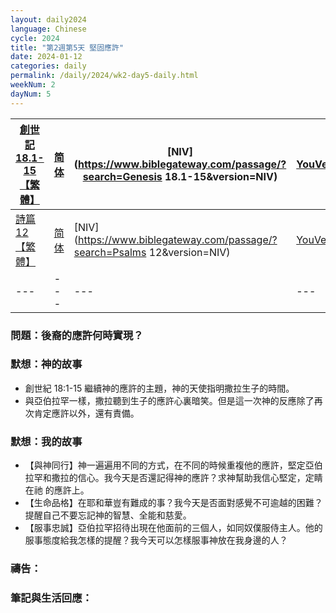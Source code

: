```yaml
---
layout: daily2024
language: Chinese
cycle: 2024
title: "第2週第5天 堅固應許"
date: 2024-01-12
categories: daily
permalink: /daily/2024/wk2-day5-daily.html
weekNum: 2
dayNum: 5
---
```

| [創世記 18.1-15【繁體】](https://www.biblegateway.com/passage/?search=Genesis.18.1-15&version=CUVMPT) | [简体](https://www.biblegateway.com/passage/?search=Genesis.18.1-15&version=CUVMPS) | [NIV](https://www.biblegateway.com/passage/?search=Genesis 18.1-15&version=NIV) | [YouVersion](https://www.bible.com/zh-TW/bible/46/GEN.18) |
|---|---|---|---|
| [詩篇 12【繁體】](https://www.biblegateway.com/passage/?search=Psalms.12&version=CUVMPT) | [简体](https://www.biblegateway.com/passage/?search=Psalms.12&version=CUVMPS) | [NIV](https://www.biblegateway.com/passage/?search=Psalms 12&version=NIV) | [YouVersion](https://www.bible.com/zh-TW/bible/46/PSA.12) |
|---|---|---|---|

### 問題：後裔的應許何時實現？

### 默想：神的故事
+ 創世紀 18:1-15 繼續神的應許的主題，神的天使指明撒拉生子的時間。
+ 與亞伯拉罕一樣，撒拉聽到生子的應許心裏暗笑。但是這一次神的反應除了再次肯定應許以外，還有責備。

### 默想：我的故事
+ 【與神同行】神一遍遍用不同的方式，在不同的時候重複他的應許，堅定亞伯拉罕和撒拉的信心。我今天是否還記得神的應許？求神幫助我信心堅定，定睛在祂
的應許上。
+ 【生命品格】在耶和華豈有難成的事？我今天是否面對感覺不可逾越的困難？提醒自己不要忘記神的智慧、全能和慈愛。
+ 【服事忠誠】亞伯拉罕招待出現在他面前的三個人，如同奴僕服侍主人。他的服事態度給我怎樣的提醒？我今天可以怎樣服事神放在我身邊的人？

### 禱告：

### 筆記與生活回應：
